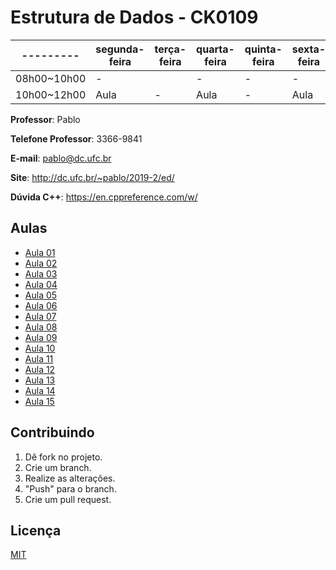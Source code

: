 # Estrutura de Dados - CK0109

| --------- | segunda-feira | terça-feira | quarta-feira | quinta-feira | sexta-feira |
| --------- | ------------- | ----------- | ------------ | ------------ | ----------- |
| 08h00~10h00 | -           |             | -            | -            | -           |
| 10h00~12h00 | Aula        | -           | Aula         | -            | Aula        |

**Professor**: Pablo

**Telefone Professor**: 3366-9841

**E-mail**: pablo@dc.ufc.br

**Site**: http://dc.ufc.br/~pablo/2019-2/ed/

**Dúvida C++**: https://en.cppreference.com/w/

## Aulas

- [Aula 01](./class-content/aula01.md)
- [Aula 02](./class-content/aula02.md)
- [Aula 03](./class-content/aula03.md)
- [Aula 04](./class-content/aula04.md)
- [Aula 05](./class-content/aula05.md)
- [Aula 06](./class-content/aula06.md)
- [Aula 07](./class-content/aula07.md)
- [Aula 08](./class-content/aula08.md)
- [Aula 09](./class-content/aula09.md)
- [Aula 10](./class-content/aula10.md)
- [Aula 11](./class-content/aula11.md)
- [Aula 12](./class-content/aula12.md)
- [Aula 13](./class-content/aula13.md)
- [Aula 14](./class-content/aula14.md)
- [Aula 15](./class-content/aula15.md)


## Contribuindo

1. Dê fork no projeto.
2. Crie um branch.
3. Realize as alterações.
4. "Push" para o branch.
5. Crie um pull request.

## Licença

[MIT](./LICENSE)